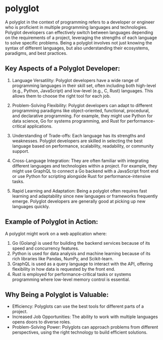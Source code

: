# polyglot
A polyglot in the context of programming refers to a developer or engineer who is proficient in multiple programming languages and technologies. Polyglot developers can effectively switch between languages depending on the requirements of a project, leveraging the strengths of each language to solve specific problems. Being a polyglot involves not just knowing the syntax of different languages, but also understanding their ecosystems, paradigms, and best practices.

## Key Aspects of a Polyglot Developer:
1. Language Versatility: Polyglot developers have a wide range of programming languages in their skill set, often including both high-level (e.g., Python, JavaScript) and low-level (e.g., C, Rust) languages. This allows them to choose the right tool for each job.

2. Problem-Solving Flexibility: Polyglot developers can adapt to different programming paradigms like object-oriented, functional, procedural, and declarative programming. For example, they might use Python for data science, Go for systems programming, and Rust for performance-critical applications.

3. Understanding of Trade-offs: Each language has its strengths and weaknesses. Polyglot developers are skilled in selecting the best language based on performance, scalability, readability, or community support.

4. Cross-Language Integration: They are often familiar with integrating different languages and technologies within a project. For example, they might use GraphQL to connect a Go backend with a JavaScript front end or use Python for scripting alongside Rust for performance-intensive tasks.

5. Rapid Learning and Adaptation: Being a polyglot often requires fast learning and adaptability since new languages or frameworks frequently emerge. Polyglot developers are generally good at picking up new languages quickly.

## Example of Polyglot in Action:
A polyglot might work on a web application where:

1. Go (Golang) is used for building the backend services because of its speed and concurrency features.
2. Python is used for data analysis and machine learning because of its rich libraries like Pandas, NumPy, and Scikit-learn.
3. GraphQL is used as a query language to interact with the API, offering flexibility in how data is requested by the front end.
4. Rust is employed for performance-critical tasks or systems programming where low-level memory control is essential.

## Why Being a Polyglot is Valuable:
* Efficiency: Polyglots can use the best tools for different parts of a project.
* Increased Job Opportunities: The ability to work with multiple languages opens doors to diverse roles.
* Problem-Solving Power: Polyglots can approach problems from different perspectives, using the right technology to build efficient solutions.


